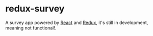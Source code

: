 redux-survey
===

A survey app powered by [React](https://facebook.github.io/react/) and [Redux](http://rackt.github.io/redux/), it's still in development, meaning not functional!.
